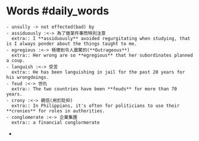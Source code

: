 # Words #daily_words
	- unsully -> not effected(bad) by
	- assiduously :<-> 為了做某件事而特別注意
	  extra:: I **assiduously** avoided regurgitating when studying, that is I always ponder about the things taught to me.
	- egregious :<-> 極壞到令人震驚的(**Outrageous**)
	  extra:: Her wrong are so **egregious** that her subordinates planned a coup.
	- languish :<-> 受苦
	  extra:: He has been languishing in jail for the past 20 years for his wrongdoings.
	- feud :<-> 世仇
	  extra:: The two countries have been **feuds** for more than 70 years.
	- crony :<-> 親信(用於貶抑)
	  extra:: In Philippians, it's often for politicians to use their **cronies** for roles in authorities.
	- conglomerate :<-> 企業集團
	  extra:: a financial conglormerate
-